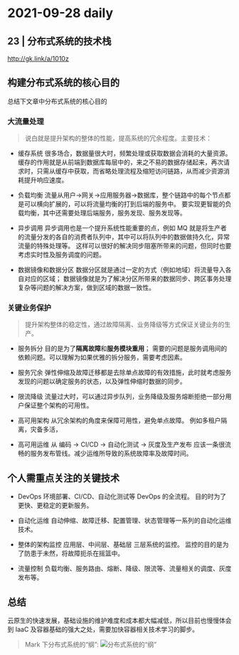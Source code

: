 # 2021-09-28 daily

## 23 | 分布式系统的技术栈

<http://gk.link/a/1010z>

## 构建分布式系统的核心目的

总结下文章中分布式系统的核心目的

### 大流量处理

> 说白就是提升架构的整体的性能，提高系统的冗余程度。主要技术：

- 缓存系统
  很多场合，数据量很大时，频繁处理或获取数据会消耗的大量资源。缓存的作用就是从前端到数据库每层中的，来之不易的数据存储起来，再次请求时，只需从缓存中获取，而省略处理流程及缩短访问链路，从而减少资源消耗提升响应速度。

- 负载均衡
  流量从用户->网关->应用服务器->数据库，整个链路中的每个节点都是可以横向扩展的，可以将流量均衡的打到后端的服务中。
  要实现更智能的负载均衡，其中还需要处理后端服务，服务发现、服务发现等。

- 异步调用
  异步调用也是一个提升系统性能重要的点，例如 MQ 就是将生产者的流量分发的各自的消费者队列中，其中可以将队列中的数据做持久化，异常流量的特殊处理等。
  这样可以很好的解决同步阻塞所带来的问题，但同时也要考虑实时性及服务调度的问题。

- 数据镜像和数据分区
  数据分区就是通过一定的方式（例如地域）将流量导入各自对应的区域；
  数据镜像就是为了解决分区所带来的数据同步、跨区事务处理复杂等问题的解决方案，做到区域的数据一致性。

### 关键业务保护

> 提升架构整体的稳定性，通过故障隔离、业务降级等方式保证关键业务的生产。

- 服务拆分
  目的是为了**隔离故障**和**服务模块重用**；
  需要的问题是服务调用间的依赖问题。可以理解为如果优雅的拆分服务，需要考虑因素。

- 服务冗余
  弹性伸缩及故障迁移都是去除单点故障的有效措施，此时就考虑服务发现的问题以确定服务的状态，以及弹性伸缩时数据的同步。

- 限流降级
  流量过大时，可以通过异步队列，业务降级及服务熔断拒绝一部分用户保证整个架构的可用性。

- 高可用架构
  从冗余架构的角度来保障可用性，避免单点故障。
  例如多租户隔离，灾备多活，

- 高可用运维
  从 编码 -> CI/CD -> 自动化测试 -> 灰度及生产发布 应该一条很流畅的服务发布管线。减少运维所导致的系统故障率及故障时间。

## 个人需重点关注的关键技术

- DevOps
  环境部署、CI/CD、自动化测试等 DevOps 的全流程。
  目的时为了更快、更稳定的更新服务。

- 自动化运维
  自动伸缩、故障迁移、配置管理、状态管理等一系列的自动化运维技术。

- 整体的架构监控
  应用层、中间层、基础层 三层系统的监控。
  监控的目的是为了防患于未然，将故障扼杀在摇篮中。

- 流量控制
  负载均衡、服务路由、熔断、降级、限流等、流量相关的调度、灰度发布等。

## 总结

云原生的快速发展，基础设施的维护难度和成本都大幅减低，所以目前也慢慢体会到 IaaC 及容器基础的强大之处，需要加快容器相关技术学习的脚步。

> Mark 下分布式系统的“纲”:
> ![分布式系统的“纲”](https://static001.geekbang.org/resource/image/8e/db/8e92e2dff4f66147c014f930aa678fdb.jpg?wh=2556x1006)
